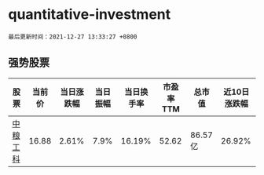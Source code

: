 # quantitative-investment

`最后更新时间：2021-12-27 13:33:27 +0800`

## 强势股票

|股票|当前价|当日涨跌幅|当日振幅|当日换手率|市盈率TTM|总市值|近10日涨跌幅|
|----|----|----|----|----|----|----|----|
|[中粮工科](https://xueqiu.com/S/SZ301058)|16.88|2.61%|7.9%|16.19%|52.62|86.57亿|26.92%|
